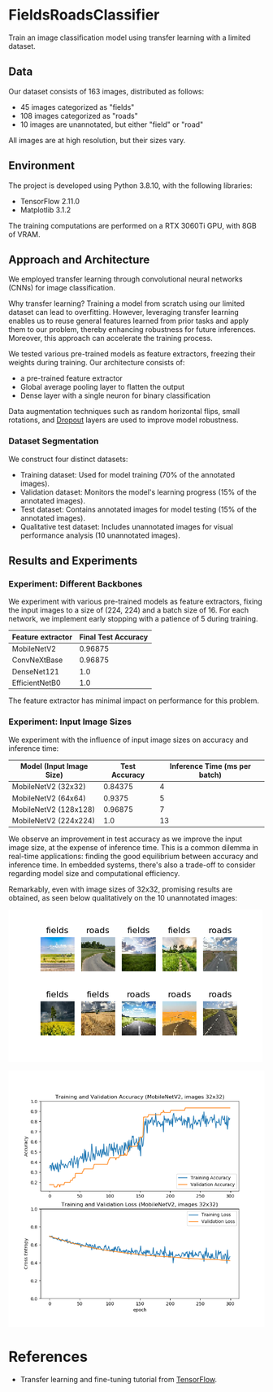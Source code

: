 # FieldsRoadsClassifier

Train an image classification model using transfer learning with a limited dataset.

## Data

Our dataset consists of 163 images, distributed as follows:
- 45 images categorized as "fields"
- 108 images categorized as "roads"
- 10 images are unannotated, but either "field" or "road"

All images are at high resolution, but their sizes vary.

## Environment

The project is developed using Python 3.8.10, with the following libraries:
- TensorFlow 2.11.0
- Matplotlib 3.1.2

The training computations are performed on a RTX 3060Ti GPU, with 8GB of VRAM.


## Approach and Architecture

We employed transfer learning through convolutional neural networks (CNNs) for image classification.

Why transfer learning? Training a model from scratch using our limited dataset can lead to overfitting. However, leveraging transfer learning enables us to reuse general features learned from prior tasks and apply them to our problem, thereby enhancing robustness for future inferences. Moreover, this approach can accelerate the training process.

We tested various pre-trained models as feature extractors, freezing their weights during training. Our architecture consists of:
- a pre-trained feature extractor
- Global average pooling layer to flatten the output
- Dense layer with a single neuron for binary classification

Data augmentation techniques such as random horizontal flips, small rotations, and [Dropout](https://jmlr.org/papers/v15/srivastava14a.html) layers are used to improve model robustness.

### Dataset Segmentation

We construct four distinct datasets:
- Training dataset: Used for model training (70% of the annotated images).
- Validation dataset: Monitors the model's learning progress (15% of the annotated images).
- Test dataset: Contains annotated images for model testing (15% of the annotated images).
- Qualitative test dataset: Includes unannotated images for visual performance analysis (10 unannotated images).


## Results and Experiments

### Experiment: Different Backbones

We experiment with various pre-trained models as feature extractors, fixing the input images to a size of (224, 224) and a batch size of 16. For each network, we implement early stopping with a patience of 5 during training.

| Feature extractor | Final Test Accuracy |
| ----------------- | ------------------- |
| MobileNetV2       | 0.96875             |
| ConvNeXtBase      | 0.96875             |
| DenseNet121       | 1.0                 |
| EfficientNetB0    | 1.0                 |

The feature extractor has minimal impact on performance for this problem.

### Experiment: Input Image Sizes

We experiment with the influence of input image sizes on accuracy and inference time:

| Model (Input Image Size)  | Test Accuracy | Inference Time (ms per batch) |
| ------------------------- | ------------- | ----------------------------- |
| MobileNetV2 (32x32)       | 0.84375       | 4                             |
| MobileNetV2 (64x64)       | 0.9375        | 5                             |
| MobileNetV2 (128x128)     | 0.96875       | 7                             |
| MobileNetV2 (224x224)     | 1.0           | 13                            |

We observe an improvement in test accuracy as we improve the input image size, at the expense of inference time. This is a common dilemma in real-time applications: finding the good equilibrium between accuracy and inference time. In embedded systems, there's also a trade-off to consider regarding model size and computational efficiency.

Remarkably, even with image sizes of 32x32, promising results are obtained, as seen below qualitatively on the 10 unannotated images:

![Qualitative results](images/image_predictions_mobilenetv2_32.png)

![loss and accuracy](images/accuracy_loss_evolution_mobilenetv2_32.png)

# References

- Transfer learning and fine-tuning tutorial from [TensorFlow](https://www.tensorflow.org/tutorials/images/transfer_learning).